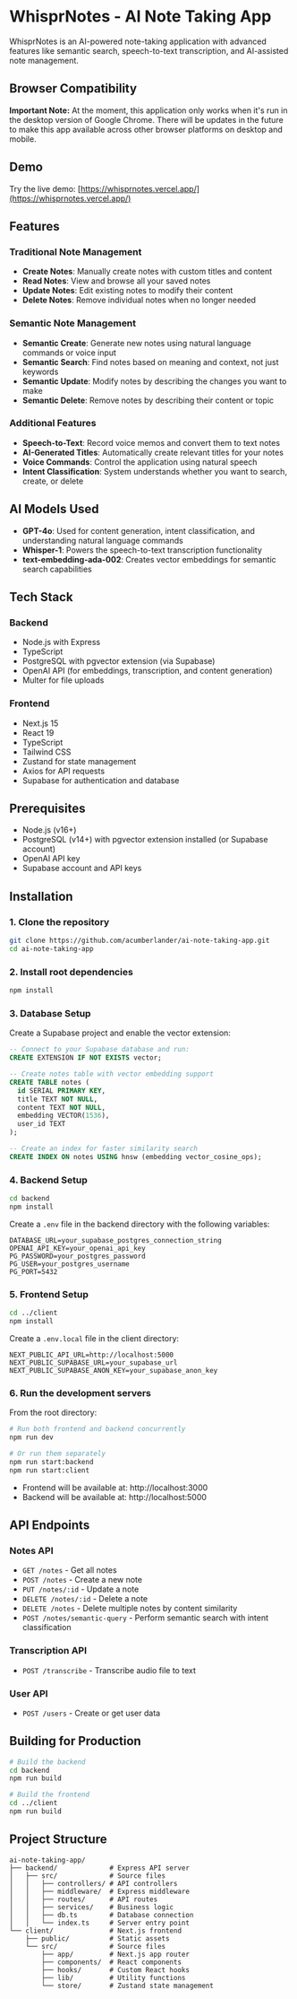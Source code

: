 # WhisprNotes - AI Note Taking App

WhisprNotes is an AI-powered note-taking application with advanced features like semantic search, speech-to-text transcription, and AI-assisted note management.

## Browser Compatibility

**Important Note:** At the moment, this application only works when it's run in the desktop version of Google Chrome. There will be updates in the future to make this app available across other browser platforms on desktop and mobile.

## Demo

Try the live demo: [https://whisprnotes.vercel.app/](https://whisprnotes.vercel.app/)

## Features

### Traditional Note Management

- **Create Notes**: Manually create notes with custom titles and content
- **Read Notes**: View and browse all your saved notes
- **Update Notes**: Edit existing notes to modify their content
- **Delete Notes**: Remove individual notes when no longer needed

### Semantic Note Management

- **Semantic Create**: Generate new notes using natural language commands or voice input
- **Semantic Search**: Find notes based on meaning and context, not just keywords
- **Semantic Update**: Modify notes by describing the changes you want to make
- **Semantic Delete**: Remove notes by describing their content or topic

### Additional Features

- **Speech-to-Text**: Record voice memos and convert them to text notes
- **AI-Generated Titles**: Automatically create relevant titles for your notes
- **Voice Commands**: Control the application using natural speech
- **Intent Classification**: System understands whether you want to search, create, or delete

## AI Models Used

- **GPT-4o**: Used for content generation, intent classification, and understanding natural language commands
- **Whisper-1**: Powers the speech-to-text transcription functionality
- **text-embedding-ada-002**: Creates vector embeddings for semantic search capabilities

## Tech Stack

### Backend

- Node.js with Express
- TypeScript
- PostgreSQL with pgvector extension (via Supabase)
- OpenAI API (for embeddings, transcription, and content generation)
- Multer for file uploads

### Frontend

- Next.js 15
- React 19
- TypeScript
- Tailwind CSS
- Zustand for state management
- Axios for API requests
- Supabase for authentication and database

## Prerequisites

- Node.js (v16+)
- PostgreSQL (v14+) with pgvector extension installed (or Supabase account)
- OpenAI API key
- Supabase account and API keys

## Installation

### 1. Clone the repository

```bash
git clone https://github.com/acumberlander/ai-note-taking-app.git
cd ai-note-taking-app
```

### 2. Install root dependencies

```bash
npm install
```

### 3. Database Setup

Create a Supabase project and enable the vector extension:

```sql
-- Connect to your Supabase database and run:
CREATE EXTENSION IF NOT EXISTS vector;

-- Create notes table with vector embedding support
CREATE TABLE notes (
  id SERIAL PRIMARY KEY,
  title TEXT NOT NULL,
  content TEXT NOT NULL,
  embedding VECTOR(1536),
  user_id TEXT
);

-- Create an index for faster similarity search
CREATE INDEX ON notes USING hnsw (embedding vector_cosine_ops);
```

### 4. Backend Setup

```bash
cd backend
npm install
```

Create a `.env` file in the backend directory with the following variables:

```
DATABASE_URL=your_supabase_postgres_connection_string
OPENAI_API_KEY=your_openai_api_key
PG_PASSWORD=your_postgres_password
PG_USER=your_postgres_username
PG_PORT=5432
```

### 5. Frontend Setup

```bash
cd ../client
npm install
```

Create a `.env.local` file in the client directory:

```
NEXT_PUBLIC_API_URL=http://localhost:5000
NEXT_PUBLIC_SUPABASE_URL=your_supabase_url
NEXT_PUBLIC_SUPABASE_ANON_KEY=your_supabase_anon_key
```

### 6. Run the development servers

From the root directory:

```bash
# Run both frontend and backend concurrently
npm run dev

# Or run them separately
npm run start:backend
npm run start:client
```

- Frontend will be available at: http://localhost:3000
- Backend will be available at: http://localhost:5000

## API Endpoints

### Notes API

- `GET /notes` - Get all notes
- `POST /notes` - Create a new note
- `PUT /notes/:id` - Update a note
- `DELETE /notes/:id` - Delete a note
- `DELETE /notes` - Delete multiple notes by content similarity
- `POST /notes/semantic-query` - Perform semantic search with intent classification

### Transcription API

- `POST /transcribe` - Transcribe audio file to text

### User API

- `POST /users` - Create or get user data

## Building for Production

```bash
# Build the backend
cd backend
npm run build

# Build the frontend
cd ../client
npm run build
```

## Project Structure

```
ai-note-taking-app/
├── backend/             # Express API server
│   ├── src/             # Source files
│   │   ├── controllers/ # API controllers
│   │   ├── middleware/  # Express middleware
│   │   ├── routes/      # API routes
│   │   ├── services/    # Business logic
│   │   ├── db.ts        # Database connection
│   │   └── index.ts     # Server entry point
└── client/              # Next.js frontend
    ├── public/          # Static assets
    └── src/             # Source files
        ├── app/         # Next.js app router
        ├── components/  # React components
        ├── hooks/       # Custom React hooks
        ├── lib/         # Utility functions
        └── store/       # Zustand state management
```
